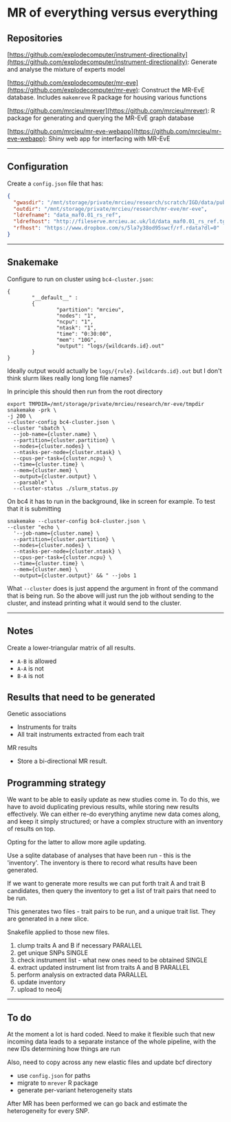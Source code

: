 # MR of everything versus everything

## Repositories

[https://github.com/explodecomputer/instrument-directionality](https://github.com/explodecomputer/instrument-directionality): Generate and analyse the mixture of experts model

[https://github.com/explodecomputer/mr-eve](https://github.com/explodecomputer/mr-eve): Construct the MR-EvE database. Includes `makemreve` R package for housing various functions

[https://github.com/mrcieu/mrever](https://github.com/mrcieu/mrever): R package for generating and querying the MR-EvE graph database

[https://github.com/mrcieu/mr-eve-webapp](https://github.com/mrcieu/mr-eve-webapp): Shiny web app for interfacing with MR-EvE

---

## Configuration

Create a `config.json` file that has:

```json
{
  "gwasdir": "/mnt/storage/private/mrcieu/research/scratch/IGD/data/public",
  "outdir": "/mnt/storage/private/mrcieu/research/mr-eve/mr-eve",
  "ldrefname": "data_maf0.01_rs_ref",
  "ldrefhost": "http://fileserve.mrcieu.ac.uk/ld/data_maf0.01_rs_ref.tgz",
  "rfhost": "https://www.dropbox.com/s/5la7y38od95swcf/rf.rdata?dl=0"
}
```

---

## Snakemake

Configure to run on cluster using `bc4-cluster.json`:

```
{
        "__default__" :
        {
                "partition": "mrcieu",
                "nodes": "1",
                "ncpu": "1",
                "ntask": "1",
                "time": "0:30:00",
                "mem": "10G",
                "output": "logs/{wildcards.id}.out"
        }
}
```

Ideally output would actually be `logs/{rule}.{wildcards.id}.out` but I don't think slurm likes really long long file names?

In principle this should then run from the root directory

```
export TMPDIR=/mnt/storage/private/mrcieu/research/mr-eve/tmpdir
snakemake -prk \
-j 200 \
--cluster-config bc4-cluster.json \
--cluster "sbatch \
  --job-name={cluster.name} \
  --partition={cluster.partition} \
  --nodes={cluster.nodes} \
  --ntasks-per-node={cluster.ntask} \
  --cpus-per-task={cluster.ncpu} \
  --time={cluster.time} \
  --mem={cluster.mem} \
  --output={cluster.output} \
  --parsable" \
  --cluster-status ./slurm_status.py
```

On bc4 it has to run in the background, like in screen for example. To test that it is submitting 

```
snakemake --cluster-config bc4-cluster.json \
--cluster "echo \
  '--job-name={cluster.name} \
  --partition={cluster.partition} \
  --nodes={cluster.nodes} \
  --ntasks-per-node={cluster.ntask} \
  --cpus-per-task={cluster.ncpu} \
  --time={cluster.time} \
  --mem={cluster.mem} \
  --output={cluster.output}' && " --jobs 1
```

What `--cluster` does is just append the argument in front of the command that is being run. So the above will just run the job without sending to the cluster, and instead printing what it would send to the cluster.

---

## Notes

Create a lower-triangular matrix of all results.

- `A-B` is allowed
- `A-A` is not
- `B-A` is not

## Results that need to be generated

Genetic associations
- Instruments for traits
- All trait instruments extracted from each trait

MR results
- Store a bi-directional MR result. 

## Programming strategy

We want to be able to easily update as new studies come in. To do this, we have to avoid duplicating previous results, while storing new results effectively. We can either re-do everything anytime new data comes along, and keep it simply structured; or have a complex structure with an inventory of results on top.

Opting for the latter to allow more agile updating.

Use a sqlite database of analyses that have been run - this is the 'inventory'. The inventory is there to record what results have been generated.

If we want to generate more results we can put forth trait A and trait B candidates, then query the inventory to get a list of trait pairs that need to be run.

This generates two files - trait pairs to be run, and a unique trait list. They are generated in a new slice.

Snakefile applied to those new files.
1. clump traits A and B if necessary PARALLEL
2. get unique SNPs SINGLE
3. check instrument list - what new ones need to be obtained SINGLE
4. extract updated instrument list from traits A and B PARALLEL
5. perform analysis on extracted data PARALLEL
6. update inventory
7. upload to neo4j

---

## To do

At the moment a lot is hard coded. Need to make it flexible such that new incoming data leads to a separate instance of the whole pipeline, with the new IDs determining how things are run

Also, need to copy across any new elastic files and update bcf directory

- use `config.json` for paths
- migrate to `mrever` R package
- generate per-variant heterogeneity stats

After MR has been performed we can go back and estimate the heterogeneity for every SNP.
